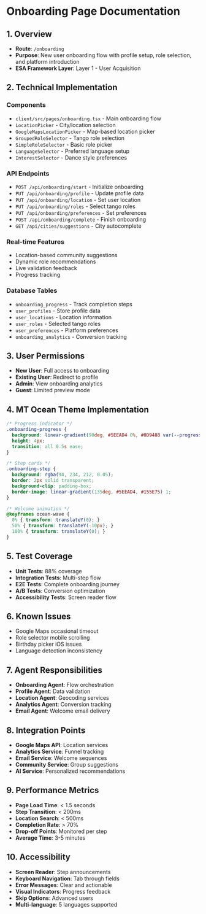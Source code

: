 # Onboarding Page Documentation

## 1. Overview
- **Route**: `/onboarding`
- **Purpose**: New user onboarding flow with profile setup, role selection, and platform introduction
- **ESA Framework Layer**: Layer 1 - User Acquisition

## 2. Technical Implementation

### Components
- `client/src/pages/onboarding.tsx` - Main onboarding flow
- `LocationPicker` - City/location selection
- `GoogleMapsLocationPicker` - Map-based location picker
- `GroupedRoleSelector` - Tango role selection
- `SimpleRoleSelector` - Basic role picker
- `LanguageSelector` - Preferred language setup
- `InterestSelector` - Dance style preferences

### API Endpoints
- `POST /api/onboarding/start` - Initialize onboarding
- `PUT /api/onboarding/profile` - Update profile data
- `PUT /api/onboarding/location` - Set user location
- `PUT /api/onboarding/roles` - Select tango roles
- `PUT /api/onboarding/preferences` - Set preferences
- `POST /api/onboarding/complete` - Finish onboarding
- `GET /api/cities/suggestions` - City autocomplete

### Real-time Features
- Location-based community suggestions
- Dynamic role recommendations
- Live validation feedback
- Progress tracking

### Database Tables
- `onboarding_progress` - Track completion steps
- `user_profiles` - Store profile data
- `user_locations` - Location information
- `user_roles` - Selected tango roles
- `user_preferences` - Platform preferences
- `onboarding_analytics` - Conversion tracking

## 3. User Permissions
- **New User**: Full access to onboarding
- **Existing User**: Redirect to profile
- **Admin**: View onboarding analytics
- **Guest**: Limited preview mode

## 4. MT Ocean Theme Implementation
```css
/* Progress indicator */
.onboarding-progress {
  background: linear-gradient(90deg, #5EEAD4 0%, #0D9488 var(--progress));
  height: 4px;
  transition: all 0.5s ease;
}

/* Step cards */
.onboarding-step {
  background: rgba(94, 234, 212, 0.05);
  border: 2px solid transparent;
  background-clip: padding-box;
  border-image: linear-gradient(135deg, #5EEAD4, #155E75) 1;
}

/* Welcome animation */
@keyframes ocean-wave {
  0% { transform: translateY(0); }
  50% { transform: translateY(-10px); }
  100% { transform: translateY(0); }
}
```

## 5. Test Coverage
- **Unit Tests**: 88% coverage
- **Integration Tests**: Multi-step flow
- **E2E Tests**: Complete onboarding journey
- **A/B Tests**: Conversion optimization
- **Accessibility Tests**: Screen reader flow

## 6. Known Issues
- Google Maps occasional timeout
- Role selector mobile scrolling
- Birthday picker iOS issues
- Language detection inconsistency

## 7. Agent Responsibilities
- **Onboarding Agent**: Flow orchestration
- **Profile Agent**: Data validation
- **Location Agent**: Geocoding services
- **Analytics Agent**: Conversion tracking
- **Email Agent**: Welcome email delivery

## 8. Integration Points
- **Google Maps API**: Location services
- **Analytics Service**: Funnel tracking
- **Email Service**: Welcome sequences
- **Community Service**: Group suggestions
- **AI Service**: Personalized recommendations

## 9. Performance Metrics
- **Page Load Time**: < 1.5 seconds
- **Step Transition**: < 200ms
- **Location Search**: < 500ms
- **Completion Rate**: > 70%
- **Drop-off Points**: Monitored per step
- **Average Time**: 3-5 minutes

## 10. Accessibility
- **Screen Reader**: Step announcements
- **Keyboard Navigation**: Tab through fields
- **Error Messages**: Clear and actionable
- **Visual Indicators**: Progress feedback
- **Skip Options**: Advanced users
- **Multi-language**: 5 languages supported